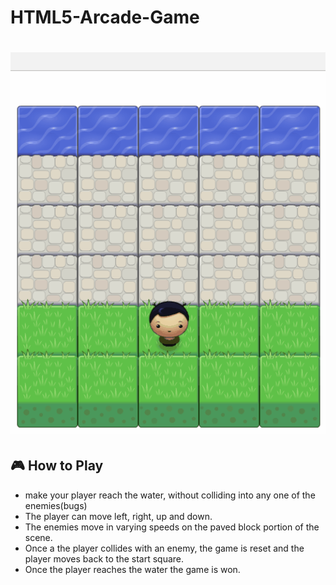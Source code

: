 HTML5-Arcade-Game
===============================
![screenshot](images/arcadegame.gif)
===============================
## :video_game: How to Play 
 - make your player reach the water, without colliding into any one of the enemies(bugs)
 - The player can move left, right, up and down. 
 - The enemies move in varying speeds on the paved block portion of the scene. 
 - Once a the player collides with an enemy, the game is reset and the player moves back to the start square. 
 - Once the player reaches the water the game is won.
